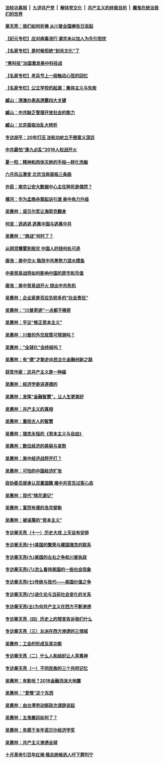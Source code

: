 

####  [法轮功真相](../../../../basic/blob/master/README.md?t=06211931) &nbsp;|&nbsp; [九评共产党](../../../../9ping.md/blob/master/README.md?t=06211931) &nbsp;|&nbsp; [解体党文化](../../../../jtdwh.md/blob/master/README.md?t=06211931)  &nbsp;|&nbsp; [共产主义的终极目的](../../../../gczydzjmd.md/blob/master/README.md?t=06211931) &nbsp;|&nbsp; [魔鬼在统治我们的世界](../../../../mgztzwmdsj.md/blob/master/README.md?t=06211931) 

#### [章天亮：我们如何祈祷 从川普全国祷告日说起](../pages/nsc423/n11944627.md?t=06211931) 

#### [【纪元专栏】应对病毒流行 渥京未以加人为先引担忧](../pages/nsc423/n11875714.md?t=06211931) 

#### [【名家专栏】是时候拒绝“封杀文化”了](../pages/nsc423/n11814093.md?t=06211931) 

#### [“黑科技”治国激发美中科技战](../pages/nsc423/n11638056.md?t=06211931) 

#### [【名家专栏】老兵节上一段触动心弦的回忆](../pages/nsc423/n11646016.md?t=06211931) 

#### [【名家专栏】公立学校的起源：集体主义与失败](../pages/nsc423/n11601833.md?t=06211931) 

#### [臧山：港澳办表态透露四大关键](../pages/nsc423/n11421628.md?t=06211931) 

#### [臧山：中共缺乏管理开放社会的能力](../pages/nsc423/n11407457.md?t=06211931) 

#### [臧山：北京面临治乱大转折](../pages/nsc423/n11406895.md?t=06211931) 

#### [专访胡平：20年打压 法轮功屹立不倒意义深远](../pages/nsc423/n11398800.md?t=06211931) 

#### [中共最怕“逢九必乱”2019人权战开火](../pages/nsc423/n11385248.md?t=06211931) 

#### [夏一阳：精神和肉体灭绝的手段—转化洗脑](../pages/nsc423/n11368250.md?t=06211931) 

#### [六月风云激变 北京当局面临三条路](../pages/nsc423/n11313668.md?t=06211931) 

#### [许茹：南京公安大数据中心主任猝死是偶然？](../pages/nsc423/n11064744.md?t=06211931) 

#### [横河：华为孟晚舟案起诉引渡 美中角力升级](../pages/nsc423/n11027230.md?t=06211931) 

#### [吴惠林：诺贝尔奖让海耶克翻身](../pages/nsc423/n10890049.md?t=06211931) 

#### [何坚：逃逃逃 逃离中国与逃离中共](../pages/nsc423/n10592891.md?t=06211931) 

#### [吴惠林：“商战”何时了？](../pages/nsc423/n10573558.md?t=06211931) 

#### [从网贷爆雷到股灾 中国人的钱何处可逃](../pages/nsc423/n10572800.md?t=06211931) 

#### [唐浩：美中交火 隐现中共黑势力混水摸鱼](../pages/nsc423/n10544040.md?t=06211931) 

#### [中美贸易战将如何影响中国的房市和币值](../pages/nsc423/n10543697.md?t=06211931) 

#### [唐浩：美中贸易战开火 烧出中共危机](../pages/nsc423/n10540126.md?t=06211931) 

#### [吴惠林：企业家是否应负较多的“社会责任”](../pages/nsc423/n10535022.md?t=06211931) 

#### [吴惠林：“川普奇迹”一点都不稀奇](../pages/nsc423/n10512808.md?t=06211931) 

#### [吴惠林：平议“修正资本主义”](../pages/nsc423/n10495724.md?t=06211931) 

#### [吴惠林：川普的外交政策可预测吗？](../pages/nsc423/n10462387.md?t=06211931) 

#### [吴惠林：“全球化”会终结吗？](../pages/nsc423/n10452838.md?t=06211931) 

#### [吴惠林：有“德”才能走向民主化金融创新之路](../pages/nsc423/n10432292.md?t=06211931) 

#### [获奖作家：这共产主义是一种癌](../pages/nsc423/n10431541.md?t=06211931) 

#### [吴惠林：经济学是讲道德的](../pages/nsc423/n10398014.md?t=06211931) 

#### [吴惠林：发挥“金融智慧”，让人生更美好](../pages/nsc423/n10375019.md?t=06211931) 

#### [吴惠林：共产主义的真相](../pages/nsc423/n10351394.md?t=06211931) 

#### [吴惠林：重拾古人的智慧](../pages/nsc423/n10337691.md?t=06211931) 

#### [吴惠林：理念永恒的《资本主义与自由》](../pages/nsc423/n10316274.md?t=06211931) 

#### [吴惠林：数位经济的美丽与哀愁](../pages/nsc423/n10292946.md?t=06211931) 

#### [吴惠林：美中经济战将开打？](../pages/nsc423/n10258825.md?t=06211931) 

#### [吴惠林：可怕的中国经济扩张](../pages/nsc423/n10219147.md?t=06211931) 

#### [政协委员提承认双重国籍 揭中共官员过客心态](../pages/nsc423/n10208809.md?t=06211931) 

#### [吴惠林：现代“桃花源记”](../pages/nsc423/n10185234.md?t=06211931) 

#### [吴惠林：富而有德的洛克斐勒](../pages/nsc423/n10142264.md?t=06211931) 

#### [吴惠林：被诬蔑的“资本主义”](../pages/nsc423/n10124816.md?t=06211931) 

#### [专访章天亮（十一）历史大戏 上天自有安排](../pages/nsc423/n10094905.md?t=06211931) 

#### [专访章天亮(十)美国的繁荣与建国理念的联系](../pages/nsc423/n10094899.md?t=06211931) 

#### [专访章天亮(九)美国的左右之争和川普执政](../pages/nsc423/n10094889.md?t=06211931) 

#### [专访章天亮(八)怎么看待美国的一些社会现象](../pages/nsc423/n10094857.md?t=06211931) 

#### [专访章天亮(七)传统与现代——美国价值之争](../pages/nsc423/n10093140.md?t=06211931) 

#### [专访章天亮(六)进化论与当前社会变化的关系](../pages/nsc423/n10092036.md?t=06211931) 

#### [专访章天亮(五)为何共产主义在西方不断渗透](../pages/nsc423/n10083620.md?t=06211931) 

#### [专访章天亮（四）历史上的预言告诉我们什么](../pages/nsc423/n10083606.md?t=06211931) 

#### [专访章天亮（三）左派在西方渗透的三领域](../pages/nsc423/n10081115.md?t=06211931) 

#### [吴惠林：工会的形成及其功能](../pages/nsc423/n10080633.md?t=06211931) 

#### [专访章天亮（二）什么人和组织让人背离神](../pages/nsc423/n10076637.md?t=06211931) 

#### [专访章天亮（一）不同民族的三个共同记忆](../pages/nsc423/n10074188.md?t=06211931) 

#### [吴惠林：有影呒？2018金融泡沫大地震](../pages/nsc423/n10040534.md?t=06211931) 

#### [吴惠林：“爱情”这个东西](../pages/nsc423/n10019423.md?t=06211931) 

#### [吴惠林：由台湾劳动部政次请辞说起](../pages/nsc423/n9979679.md?t=06211931) 

#### [吴惠林：五鬼搬运如何了？](../pages/nsc423/n9925338.md?t=06211931) 

#### [吴惠林：有感于本年诺贝尔经济学奖](../pages/nsc423/n9871883.md?t=06211931) 

#### [吴惠林：共产主义渗透全球](../pages/nsc423/n9812748.md?t=06211931) 

#### [十月革命引百年红祸 俄总统候选人吁下葬列宁](../pages/nsc423/n9810182.md?t=06211931) 

